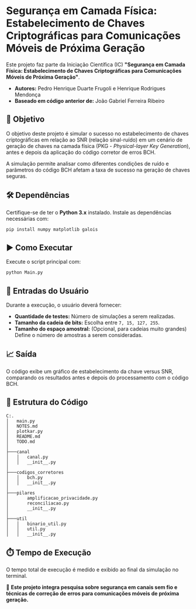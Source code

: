# Segurança em Camada Física: Estabelecimento de Chaves Criptográficas para Comunicações Móveis de Próxima Geração

Este projeto faz parte da Iniciação Científica (IC) **"Segurança em Camada Física: Estabelecimento de Chaves Criptográficas para Comunicações Móveis de Próxima Geração"**.

- **Autores:** Pedro Henrique Duarte Frugoli e Henrique Rodrigues Mendonça
- **Baseado em código anterior de:** João Gabriel Ferreira Ribeiro

## 🎯 Objetivo

O objetivo deste projeto é simular o sucesso no estabelecimento de chaves criptográficas em relação ao SNR (relação sinal-ruído) em um cenário de geração de chaves na camada física (PKG - *Physical-layer Key Generation*), antes e depois da aplicação do código corretor de erros BCH.

A simulação permite analisar como diferentes condições de ruído e parâmetros do código BCH afetam a taxa de sucesso na geração de chaves seguras.

## 🛠️ Dependências

Certifique-se de ter o **Python 3.x** instalado. Instale as dependências necessárias com:

```sh
pip install numpy matplotlib galois
```

## ▶️ Como Executar

Execute o script principal com:

```sh
python Main.py
```

## 📝 Entradas do Usuário

Durante a execução, o usuário deverá fornecer:

- **Quantidade de testes:** Número de simulações a serem realizadas.
- **Tamanho da cadeia de bits:** Escolha entre `7, 15, 127, 255`.
- **Tamanho do espaço amostral:** (Opcional, para cadeias muito grandes) Define o número de amostras a serem consideradas.

## 📈 Saída

O código exibe um gráfico de estabelecimento da chave versus SNR, comparando os resultados antes e depois do processamento com o código BCH.

## 🧩 Estrutura do Código

```
C:.
│   main.py
│   NOTES.md
│   plotkar.py
│   README.md
│   TODO.md
│
├───canal
│   │   canal.py
│   │   __init__.py
│
├───codigos_corretores
│   │   bch.py
│   │   __init__.py
│
├───pilares
│       amplificacao_privacidade.py
│       reconciliacao.py
│       __init__.py
│
├───util
│   │   binario_util.py
│   │   util.py
│   │   __init__.py
```

## ⏱️ Tempo de Execução

O tempo total de execução é medido e exibido ao final da simulação no terminal.

🚀 **Este projeto integra pesquisa sobre segurança em canais sem fio e técnicas de correção de erros para comunicações móveis de próxima geração.**
